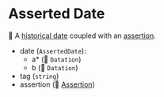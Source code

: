 # Asserted Date

🧱 A [historical date](historical-date.md) coupled with an [assertion](assertion.md).

- date (`AssertedDate`):
  - a\* (🧱 `Datation`)
  - b (🧱 `Datation`)
- tag (`string`)
- assertion (🧱 [Assertion](assertion.md))
